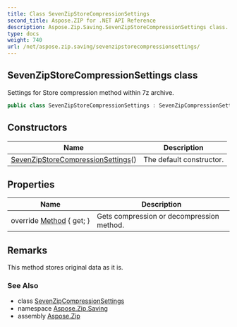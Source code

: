 ```yaml
---
title: Class SevenZipStoreCompressionSettings
second_title: Aspose.ZIP for .NET API Reference
description: Aspose.Zip.Saving.SevenZipStoreCompressionSettings class. Settings for Store compression method within 7z archive
type: docs
weight: 740
url: /net/aspose.zip.saving/sevenzipstorecompressionsettings/
---
```

## SevenZipStoreCompressionSettings class

Settings for Store compression method within 7z archive.

```csharp
public class SevenZipStoreCompressionSettings : SevenZipCompressionSettings
```

## Constructors

| Name | Description |
| --- | --- |
| [SevenZipStoreCompressionSettings](sevenzipstorecompressionsettings/)() | The default constructor. |

## Properties

| Name | Description |
| --- | --- |
| override [Method](../../aspose.zip.saving/sevenzipstorecompressionsettings/method/) { get; } | Gets compression or decompression method. |

## Remarks

This method stores original data as it is.

### See Also

* class [SevenZipCompressionSettings](../sevenzipcompressionsettings/)
* namespace [Aspose.Zip.Saving](../../aspose.zip.saving/)
* assembly [Aspose.Zip](../../)


